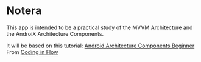 # Notera
This app is intended to be a practical study of the MVVM Architecture and the AndroiX Architecture Components.

It will be based on this tutorial: [Android Architecture Components Beginner](https://www.youtube.com/playlist?list=PLrnPJCHvNZuDihTpkRs6SpZhqgBqPU118)
From [Coding in Flow](https://www.youtube.com/channel/UC_Fh8kvtkVPkeihBs42jGcA)

